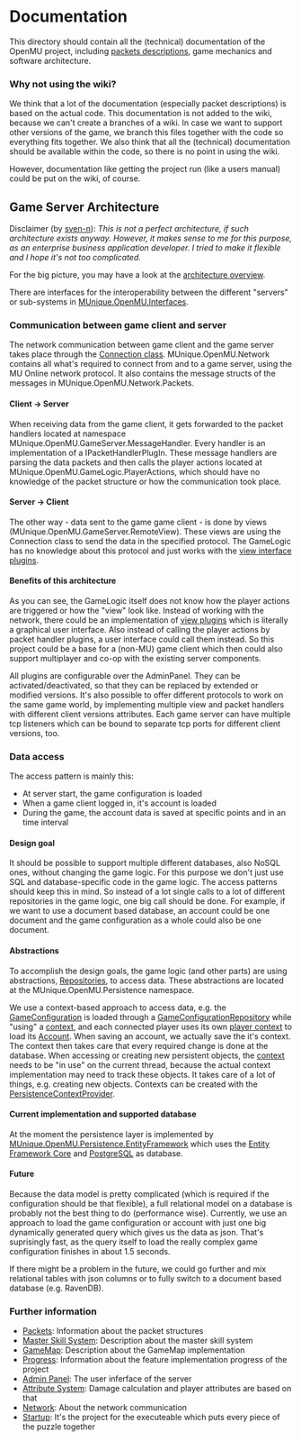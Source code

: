 ﻿# Documentation

This directory should contain all the (technical) documentation of the OpenMU project, including [packets descriptions](Packets/Readme.md), game mechanics and software architecture.

### Why not using the wiki?
We think that a lot of the documentation (especially packet descriptions) is based on the actual code.
This documentation is not added to the wiki, because we can't create a branches of a wiki.
In case we want to support other versions of the game, we branch this files together with the code so everything fits together.
We also think that all the (technical) documentation should be available within the code, so there is no point in using the wiki.

However, documentation like getting the project run (like a users manual) could be put on the wiki, of course.

## Game Server Architecture

Disclaimer (by [sven-n](https://github.com/sven-n)):
*This is not a perfect architecture, if such architecture exists anyway.
However, it makes sense to me for this purpose, as an enterprise business application developer.
I tried to make it flexible and I hope it's not too complicated.*

For the big picture, you may have a look at the [architecture overview](architecture%20overview.png).

There are interfaces for the interoperability between the different "servers" or sub-systems in [MUnique.OpenMU.Interfaces](../src/Interfaces/Readme.md).

### Communication between game client and server
The network communication between game client and the game server takes place through the [Connection class](https://github.com/MUnique/OpenMU/tree/master/src/Network/Connection.cs). MUnique.OpenMU.Network contains all what's required to connect from and to a game server, using the MU Online network protocol.
It also contains the message structs of the messages in MUnique.OpenMU.Network.Packets.

#### Client -> Server
When receiving data from the game client, it gets forwarded to the packet handlers located at namespace MUnique.OpenMU.GameServer.MessageHandler. Every handler is an implementation of a IPacketHandlerPlugIn.
These message handlers are parsing the data packets and then calls the player actions located 
at MUnique.OpenMU.GameLogic.PlayerActions, which should have no knowledge of the packet structure
or how the communication took place.

#### Server -> Client
The other way - data sent to the game game client - is done by views (MUnique.OpenMU.GameServer.RemoteView).
These views are using the Connection class to send the data in the specified protocol. The GameLogic has no
knowledge about this protocol and just works with the [view interface plugins](https://github.com/MUnique/OpenMU/tree/master/src/GameLogic/Views/IViewPlugIn.cs).

#### Benefits of this architecture
As you can see, the GameLogic itself does not know how the player actions are triggered or how the "view" look like.
Instead of working with the network, there could be an implementation of [view plugins](https://github.com/MUnique/OpenMU/tree/master/src/GameLogic/Views/IViewPlugIn.cs) which is literally a graphical user interface.
Also instead of calling the player actions by packet handler plugins, a user interface could call them instead.
So this project could be a base for a (non-MU) game client which then could also support multiplayer and co-op with the existing server components.

All plugins are configurable over the AdminPanel. They can be activated/deactivated, so that they can be replaced by extended or modified versions.
It's also possible to offer different protocols to work on the same game world, by implementing multiple view and packet handlers with different client versions attributes. Each game server can have multiple tcp listeners which can be bound to separate tcp ports for different client versions, too.


### Data access
The access pattern is mainly this:
  * At server start, the game configuration is loaded
  * When a game client logged in, it's account is loaded
  * During the game, the account data is saved at specific points and in an time interval

#### Design goal
It should be possible to support multiple different databases, also NoSQL ones, without changing the game logic.
For this purpose we don't just use SQL and database-specific code in the game logic.
The access patterns should keep this in mind. So instead of a lot single calls to a lot of different repositories in the game logic, one big call should be done.
For example, if we want to use a document based database, an account could be one document and the game configuration as a whole could also be one document.

#### Abstractions
To accomplish the design goals, the game logic (and other parts) are using abstractions, [Repositories](https://martinfowler.com/eaaCatalog/repository.html), to access data.
These abstractions are located at the MUnique.OpenMU.Persistence namespace.

We use a context-based approach to access data, e.g. the [GameConfiguration](https://github.com/MUnique/OpenMU/tree/master/src/DataModel/Configuration/GameConfiguration.cs) is loaded through a [GameConfigurationRepository](https://github.com/MUnique/OpenMU/tree/master/src/Persistence/EntityFramework/GameConfigurationRepository.cs) while "using" a [context](https://github.com/MUnique/OpenMU/tree/master/src/Persistence/IContext.cs), and each connected player uses its own [player context](https://github.com/MUnique/OpenMU/tree/master/src/Persistence/IPlayerContext.cs) to load its [Account](https://github.com/MUnique/OpenMU/tree/master/src/DataModel/Entities/Account.cs).
When saving an account, we actually save the it's context. The context then takes care that every required change is done at the database.
When accessing or creating new persistent objects, the [context](https://github.com/MUnique/OpenMU/tree/master/src/Persistence/IContext.cs) needs to be "in use" on the current thread, because the actual context implementation may need to track these objects.
It takes care of a lot of things, e.g. creating new objects. Contexts can be created with the [PersistenceContextProvider](https://github.com/MUnique/OpenMU/tree/master/src/Persistence/IPersistenceContextProvider.cs).

#### Current implementation and supported database ####
At the moment the persistence layer is implemented by [MUnique.OpenMU.Persistence.EntityFramework](../src/Persistence/EntityFramework/Readme.md) which uses the [Entity Framework Core](https://github.com/aspnet/EntityFrameworkCore) and [PostgreSQL](https://www.postgresql.org/) as database.

#### Future
Because the data model is pretty complicated (which is required if the configuration should be that flexible), a full relational model 
on a database is probably not the best thing to do (performance wise).
Currently, we use an approach to load the game configuration or account with just one big dynamically generated query which gives us the data as json. That's suprisingly fast, as the query itself to load
the really complex game configuration finishes in about 1.5 seconds.

If there might be a problem in the future, we could go further and mix relational tables with json columns or to fully switch to a document based database (e.g. RavenDB).


### Further information
  * [Packets](Packets/Readme.md): Information about the packet structures
  * [Master Skill System](MasterSystem.md): Description about the master skill system
  * [GameMap](GameMap.md): Description about the GameMap implementation
  * [Progress](Progress.md): Information about the feature implementation progress of the project
  * [Admin Panel](../src/AdminPanel/Readme.md): The user inferface of the server
  * [Attribute System](../src/AttributeSystem/Readme.md): Damage calculation and player attributes are based on that
  * [Network](../src/Network/Readme.md): About the network communication
  * [Startup](../src/Startup/Readme.md): It's the project for the executeable which puts every piece of the puzzle together


